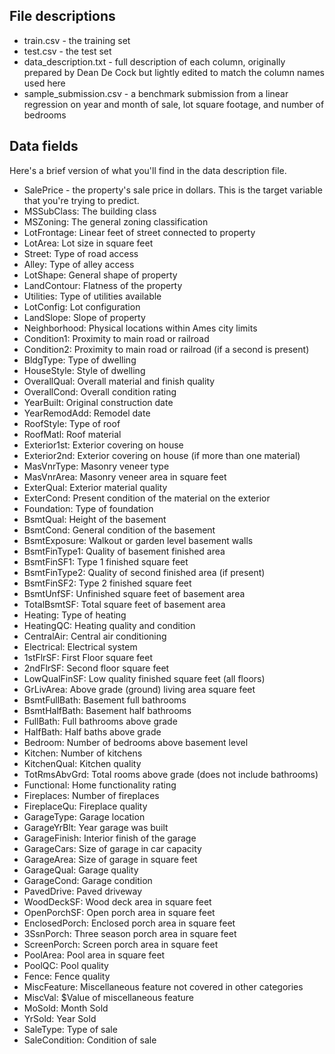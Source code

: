 ## File descriptions
- train.csv - the training set
- test.csv - the test set
-  data_description.txt - full description of each column, originally prepared by Dean De Cock but lightly edited to match the column names used here
- sample_submission.csv - a benchmark submission from a linear regression on year and month of sale, lot square footage, and number of bedrooms

## Data fields
Here's a brief version of what you'll find in the data description file.

* SalePrice - the property's sale price in dollars. This is the target variable that you're trying to predict.
* MSSubClass: The building class
* MSZoning: The general zoning classification
* LotFrontage: Linear feet of street connected to property
* LotArea: Lot size in square feet
* Street: Type of road access
* Alley: Type of alley access
* LotShape: General shape of property
* LandContour: Flatness of the property
* Utilities: Type of utilities available
* LotConfig: Lot configuration
* LandSlope: Slope of property
* Neighborhood: Physical locations within Ames city limits
* Condition1: Proximity to main road or railroad
* Condition2: Proximity to main road or railroad (if a second is present)
* BldgType: Type of dwelling
* HouseStyle: Style of dwelling
* OverallQual: Overall material and finish quality
* OverallCond: Overall condition rating
* YearBuilt: Original construction date
* YearRemodAdd: Remodel date
* RoofStyle: Type of roof
* RoofMatl: Roof material
* Exterior1st: Exterior covering on house
* Exterior2nd: Exterior covering on house (if more than one material)
* MasVnrType: Masonry veneer type
* MasVnrArea: Masonry veneer area in square feet
* ExterQual: Exterior material quality
* ExterCond: Present condition of the material on the exterior
* Foundation: Type of foundation
* BsmtQual: Height of the basement
* BsmtCond: General condition of the basement
* BsmtExposure: Walkout or garden level basement walls
* BsmtFinType1: Quality of basement finished area
* BsmtFinSF1: Type 1 finished square feet
* BsmtFinType2: Quality of second finished area (if present)
* BsmtFinSF2: Type 2 finished square feet
* BsmtUnfSF: Unfinished square feet of basement area
* TotalBsmtSF: Total square feet of basement area
* Heating: Type of heating
* HeatingQC: Heating quality and condition
* CentralAir: Central air conditioning
* Electrical: Electrical system
* 1stFlrSF: First Floor square feet
* 2ndFlrSF: Second floor square feet
* LowQualFinSF: Low quality finished square feet (all floors)
* GrLivArea: Above grade (ground) living area square feet
* BsmtFullBath: Basement full bathrooms
* BsmtHalfBath: Basement half bathrooms
* FullBath: Full bathrooms above grade
* HalfBath: Half baths above grade
* Bedroom: Number of bedrooms above basement level
* Kitchen: Number of kitchens
* KitchenQual: Kitchen quality
* TotRmsAbvGrd: Total rooms above grade (does not include bathrooms)
* Functional: Home functionality rating
* Fireplaces: Number of fireplaces
* FireplaceQu: Fireplace quality
* GarageType: Garage location
* GarageYrBlt: Year garage was built
* GarageFinish: Interior finish of the garage
* GarageCars: Size of garage in car capacity
* GarageArea: Size of garage in square feet
* GarageQual: Garage quality
* GarageCond: Garage condition
* PavedDrive: Paved driveway
* WoodDeckSF: Wood deck area in square feet
* OpenPorchSF: Open porch area in square feet
* EnclosedPorch: Enclosed porch area in square feet
* 3SsnPorch: Three season porch area in square feet
* ScreenPorch: Screen porch area in square feet
* PoolArea: Pool area in square feet
* PoolQC: Pool quality
* Fence: Fence quality
* MiscFeature: Miscellaneous feature not covered in other categories
* MiscVal: $Value of miscellaneous feature
* MoSold: Month Sold
* YrSold: Year Sold
* SaleType: Type of sale
* SaleCondition: Condition of sale
